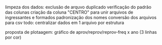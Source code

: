 limpeza dos dados:
exclusão de arquvo duplicado
verificação do padrão das colunas
criação da coluna "CENTRO" para unir arquivos de ingressantes e formados
padronização dos nomes
conversão dos arquivos para csv
todo:
centralizar dados em 1 arquivo por estrutura

proposta de plotaagem:
gráfico de aprov/reprov/reprov-freq x ano (3 linhas por cor)

